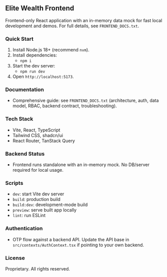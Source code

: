 ## Elite Wealth Frontend

Frontend-only React application with an in-memory data mock for fast local development and demos. For full details, see `FRONTEND_DOCS.txt`.

### Quick Start
1. Install Node.js 18+ (recommend `nvm`).
2. Install dependencies:
   - `npm i`
3. Start the dev server:
   - `npm run dev`
4. Open `http://localhost:5173`.

### Documentation
- Comprehensive guide: see `FRONTEND_DOCS.txt` (architecture, auth, data model, RBAC, backend contract, troubleshooting).

### Tech Stack
- Vite, React, TypeScript
- Tailwind CSS, shadcn/ui
- React Router, TanStack Query

### Backend Status
- Frontend runs standalone with an in-memory mock. No DB/server required for local usage.

### Scripts
- `dev`: start Vite dev server
- `build`: production build
- `build:dev`: development-mode build
- `preview`: serve built app locally
- `lint`: run ESLint

### Authentication
- OTP flow against a backend API. Update the API base in `src/contexts/AuthContext.tsx` if pointing to your own backend.

### License
Proprietary. All rights reserved.
